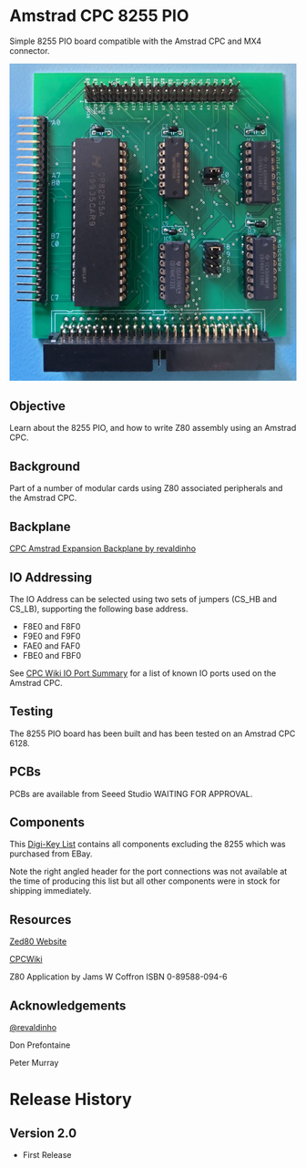 # Amstrad CPC 8255 PIO
Simple 8255 PIO board compatible with the Amstrad CPC and MX4 connector.

![readme_pic1](https://github.com/rabs664/Amstrad-CPC-8255-PIO/blob/main/Images/assembled-board.jpg)

## Objective
Learn about the 8255 PIO, and how to write Z80 assembly using an Amstrad CPC.

## Background
Part of a number of modular cards using Z80 associated peripherals and the Amstrad CPC.

## Backplane
[CPC Amstrad Expansion Backplane by revaldinho](https://github.com/revaldinho/cpc_ram_expansion/wiki/CPC-Expansion-Backplane)

## IO Addressing
The IO Address can be selected using two sets of jumpers (CS_HB and CS_LB), supporting the following base address.

* F8E0 and F8F0
* F9E0 and F9F0
* FAE0 and FAF0
* FBE0 and FBF0

See [CPC Wiki IO Port Summary](https://www.cpcwiki.eu/index.php/I/O_Port_Summary) for a list of known IO ports used on the Amstrad CPC.

## Testing
The 8255 PIO board has been built and has been tested on an Amstrad CPC 6128.

## PCBs
PCBs are available from Seeed Studio WAITING FOR APPROVAL.

## Components
This [Digi-Key List](https://www.digikey.co.uk/en/mylists/list/ZWWIHRPLO7 ) contains all components excluding the 8255 which was purchased from EBay.

Note the right angled header for the port connections was not available at the time of producing this list but all other components were in stock for shipping immediately.


## Resources
[Zed80 Website](http://zed80.com/Z80-RETRO/index_Home.html)

[CPCWiki](https://www.cpcwiki.eu/index.php/Main_Page)

Z80 Application by Jams W Coffron ISBN 0-89588-094-6

## Acknowledgements
[@revaldinho](https://github.com/revaldinho)

Don Prefontaine 

Peter Murray

# Release History
## Version 2.0
* First Release

